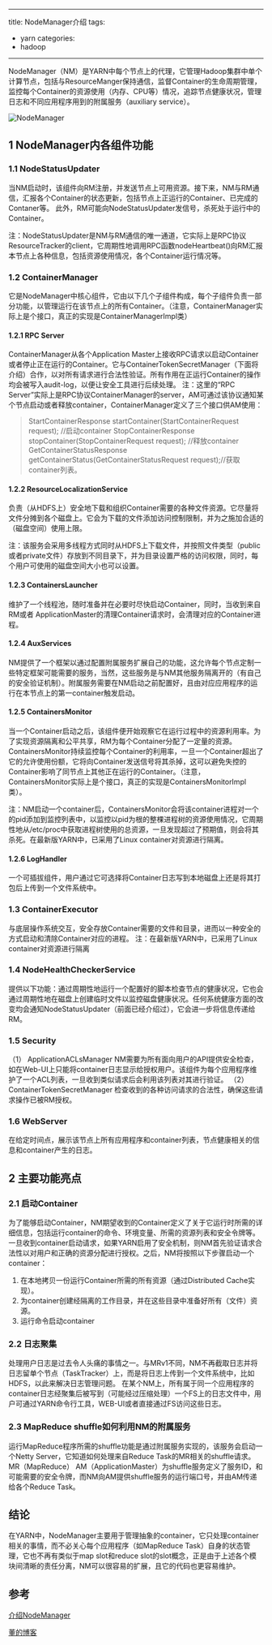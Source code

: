 
---
title: NodeManager介绍
tags: 
  - yarn
categories:
  - hadoop
---

NodeManager（NM）是YARN中每个节点上的代理，它管理Hadoop集群中单个计算节点，包括与ResourceManger保持通信，监督Container的生命周期管理，监控每个Container的资源使用（内存、CPU等）情况，追踪节点健康状况，管理日志和不同应用程序用到的附属服务（auxiliary service）。

![NodeManager](../../图/yarn-state-machine.task-attempt.png)


## 1 NodeManager内各组件功能
### 1.1 NodeStatusUpdater

当NM启动时，该组件向RM注册，并发送节点上可用资源。接下来，NM与RM通信，汇报各个Container的状态更新，包括节点上正运行的Container、已完成的Contaner等。
此外，RM可能向NodeStatusUpdater发信号，杀死处于运行中的Container。

注：NodeStatusUpdater是NM与RM通信的唯一通道，它实际上是RPC协议ResourceTracker的client，它周期性地调用RPC函数nodeHeartbeat()向RM汇报本节点上各种信息，包括资源使用情况，各个Container运行情况等。

### 1.2 ContainerManager

它是NodeManager中核心组件，它由以下几个子组件构成，每个子组件负责一部分功能，以管理运行在该节点上的所有Container。（注意，ContainerManager实际上是个接口，真正的实现是ContainerManagerImpl类）

#### 1.2.1 RPC Server
ContainerManager从各个Application Master上接收RPC请求以启动Container或者停止正在运行的Container。它与ContainerTokenSecretManager（下面将介绍）合作，以对所有请求进行合法性验证。所有作用在正运行Container的操作均会被写入audit-log，以便让安全工具进行后续处理。
注：这里的“RPC Server”实际上是RPC协议ContainerManager的server，AM可通过该协议通知某个节点启动或者释放container，ContainerManager定义了三个接口供AM使用：

> StartContainerResponse startContainer(StartContainerRequest request); //启动container
> StopContainerResponse stopContainer(StopContainerRequest request); //释放container
> GetContainerStatusResponse getContainerStatus(GetContainerStatusRequest request);//获取container列表。

#### 1.2.2 ResourceLocalizationService 
负责（从HDFS上）安全地下载和组织Container需要的各种文件资源。它尽量将文件分摊到各个磁盘上。它会为下载的文件添加访问控制限制，并为之施加合适的（磁盘空间）使用上限。

注：该服务会采用多线程方式同时从HDFS上下载文件，并按照文件类型（public或者private文件）存放到不同目录下，并为目录设置严格的访问权限，同时，每个用户可使用的磁盘空间大小也可以设置。

#### 1.2.3 ContainersLauncher
维护了一个线程池，随时准备并在必要时尽快启动Container，同时，当收到来自RM或者 ApplicationMaster的清理Container请求时，会清理对应的Container进程。

#### 1.2.4 AuxServices
NM提供了一个框架以通过配置附属服务扩展自己的功能，这允许每个节点定制一些特定框架可能需要的服务，当然，这些服务是与NM其他服务隔离开的（有自己的安全验证机制）。附属服务需要在NM启动之前配置好，且由对应应用程序的运行在本节点上的第一container触发启动。

#### 1.2.5 ContainersMonitor
当一个Container启动之后，该组件便开始观察它在运行过程中的资源利用率。为了实现资源隔离和公平共享，RM为每个Container分配了一定量的资源。ContainersMonitor持续监控每个Container的利用率，一旦一个Container超出了它的允许使用份额，它将向Container发送信号将其杀掉，这可以避免失控的Container影响了同节点上其他正在运行的Container。（注意，ContainersMonitor实际上是个接口，真正的实现是ContainersMonitorImpl类）。

注：NM启动一个container后，ContainersMonitor会将该container进程对一个的pid添加到监控列表中，以监控以pid为根的整棵进程树的资源使用情况，它周期性地从/etc/proc中获取进程树使用的总资源，一旦发现超过了预期值，则会将其杀死。在最新版YARN中，已采用了Linux container对资源进行隔离。

#### 1.2.6 LogHandler
一个可插拔组件，用户通过它可选择将Container日志写到本地磁盘上还是将其打包后上传到一个文件系统中。

### 1.3 ContainerExecutor

与底层操作系统交互，安全存放Container需要的文件和目录，进而以一种安全的方式启动和清除Container对应的进程。
注：在最新版YARN中，已采用了Linux container对资源进行隔离

### 1.4 NodeHealthCheckerService

提供以下功能：通过周期性地运行一个配置好的脚本检查节点的健康状况，它也会通过周期性地在磁盘上创建临时文件以监控磁盘健康状况。任何系统健康方面的改变均会通知NodeStatusUpdater（前面已经介绍过），它会进一步将信息传递给RM。

### 1.5 Security

（1） ApplicationACLsManager NM需要为所有面向用户的API提供安全检查，如在Web-UI上只能将container日志显示给授权用户。该组件为每个应用程序维护了一个ACL列表，一旦收到类似请求后会利用该列表对其进行验证。
（2） ContainerTokenSecretManager 检查收到的各种访问请求的合法性，确保这些请求操作已被RM授权。

### 1.6 WebServer

在给定时间点，展示该节点上所有应用程序和container列表，节点健康相关的信息和container产生的日志。

## 2 主要功能亮点

### 2.1 启动Container

为了能够启动Container，NM期望收到的Container定义了关于它运行时所需的详细信息，包括运行container的命令、环境变量、所需的资源列表和安全令牌等。
一旦收到container启动请求，如果YARN启用了安全机制，则NM首先验证请求合法性以对用户和正确的资源分配进行授权。之后，NM将按照以下步骤启动一个container：

1. 在本地拷贝一份运行Container所需的所有资源（通过Distributed Cache实现）。
2. 为container创建经隔离的工作目录，并在这些目录中准备好所有（文件）资源。
3. 运行命令启动container

### 2.2 日志聚集

处理用户日志是过去令人头痛的事情之一。与MRv1不同，NM不再截取日志并将日志留单个节点（TaskTracker）上，而是将日志上传到一个文件系统中，比如HDFS，以此来解决日志管理问题。
在某个NM上，所有属于同一个应用程序的container日志经聚集后被写到（可能经过压缩处理）一个FS上的日志文件中，用户可通过YARN命令行工具，WEB-UI或者直接通过FS访问这些日志。

### 2.3 MapReduce shuffle如何利用NM的附属服务

运行MapReduce程序所需的shuffle功能是通过附属服务实现的，该服务会启动一个Netty Server，它知道如何处理来自Reduce Task的MR相关的shuffle请求。MR（MapReduce） AM（ApplicationMaster）为shuffle服务定义了服务ID，和可能需要的安全令牌，而NM向AM提供shuffle服务的运行端口号，并由AM传递给各个Reduce Task。

## 结论

在YARN中，NodeManager主要用于管理抽象的container，它只处理container相关的事情，而不必关心每个应用程序（如MapReduce Task）自身的状态管理，它也不再有类似于map slot和reduce slot的slot概念，正是由于上述各个模块间清晰的责任分离，NM可以很容易的扩展，且它的代码也更容易维护。



## 参考

[介绍NodeManager](https://hortonworks.com/blog/apache-hadoop-yarn-nodemanager/)

[董的博客](http://dongxicheng.org/mapreduce-nextgen/nodemanager-architecture/)